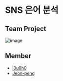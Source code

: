 # SNS 은어 분석
## Team Project
![image](https://user-images.githubusercontent.com/72143238/174304927-cd647a33-309f-431b-99df-5ff820782a98.png)


## Member
- [l0u0h0](https://github.com/l0u0h0)
- [Jeon-peng](https://github.com/Jeon-peng)
